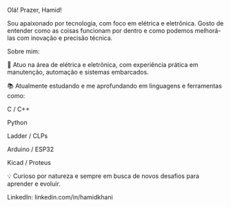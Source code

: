 Olá! Prazer, Hamid!

Sou apaixonado por tecnologia, com foco em elétrica e eletrônica. Gosto de entender como as coisas funcionam por dentro e como podemos melhorá-las com inovação e precisão técnica.

Sobre mim:

🔧 Atuo na área de elétrica e eletrônica, com experiência prática em manutenção, automação e sistemas embarcados.

📚 Atualmente estudando e me aprofundando em linguagens e ferramentas como:

C / C++

Python

Ladder / CLPs

Arduino / ESP32

Kicad / Proteus


💡 Curioso por natureza e sempre em busca de novos desafios para aprender e evoluir.

LinkedIn: linkedin.com/in/hamidkhani